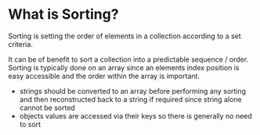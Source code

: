 # What is Sorting?

Sorting is setting the order of elements in a collection according to a set criteria.

It can be of benefit to sort a collection into a predictable sequence / order.
Sorting is typically done on an array since an elements index position is easy accessible and the order within the array is important.

- strings should be converted to an array before performing any sorting and then reconstructed back to a string if required since string alone cannot be sorted
- objects values are accessed via their keys so there is generally no need to sort

<br>